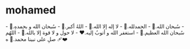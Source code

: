 # mohamed
 ‏- سُبحان الله.🤎 ‏- الحمدلله.🤍 ‏- لا إله إلا الله.💙 ‏- اللهُ أكبر.💚 ‏- سُبحان الله و بحمدهِ.💛 ‏- سُبحان الله العظيم.🧡 ‏- استغفر الله و أتوبُ إليه.❤️ ‏- لا حول و لا قوة إلا بالله.💝 ‏- اللهُم صلِ على نبينا محمد.💖 ه ❤️‍🩹
